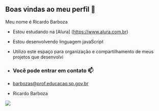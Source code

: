 ## Boas vindas ao meu perfil 💚

Meu nome é Ricardo Barboza

- Estou estudando na [Alura] (https://www.alura.com.br)
- Estou desenvolvendo linguagem javaScript
- Utilizo este espaço para organização e compartilhamento de meus projetos que desenvolvi

- ### Você pode entrar em contato 📫

- barbozas@prof.educacao.sp.gov.br

- Ricardo Barboza

![](https://tenor.com/pt-BR/view/naruto-gif-19427546)


